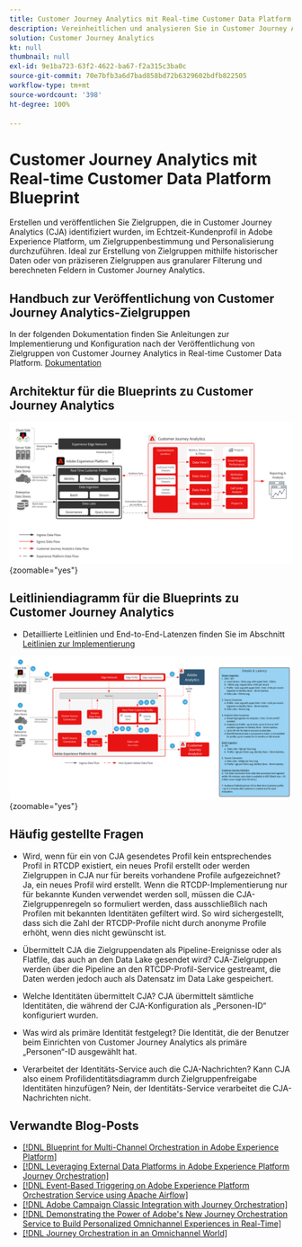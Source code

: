 ```yaml
---
title: Customer Journey Analytics mit Real-time Customer Data Platform    Blueprint
description: Vereinheitlichen und analysieren Sie in Customer Journey Analytics Daten und Kundenverhalten von der gesamten Customer Journey und veröffentlichen Sie in CJA identifizierte Zielgruppe in RTCDP.
solution: Customer Journey Analytics
kt: null
thumbnail: null
exl-id: 9e1ba723-63f2-4622-ba67-f2a315c3ba0c
source-git-commit: 70e7bfb3a6d7bad858bd72b6329602bdfb822505
workflow-type: tm+mt
source-wordcount: '398'
ht-degree: 100%

---
```


# Customer Journey Analytics mit Real-time Customer Data Platform    Blueprint

Erstellen und veröffentlichen Sie Zielgruppen, die in Customer Journey Analytics (CJA) identifiziert wurden, im Echtzeit-Kundenprofil in Adobe Experience Platform, um Zielgruppenbestimmung und Personalisierung durchzuführen. Ideal zur Erstellung von Zielgruppen mithilfe historischer Daten oder von präziseren Zielgruppen aus granularer Filterung und berechneten Feldern in Customer Journey Analytics.

## Handbuch zur Veröffentlichung von Customer Journey Analytics-Zielgruppen

In der folgenden Dokumentation finden Sie Anleitungen zur Implementierung und Konfiguration nach der Veröffentlichung von Zielgruppen von Customer Journey Analytics in Real-time Customer Data Platform. [Dokumentation](https://experienceleague.adobe.com/docs/analytics-platform/using/cja-components/audiences/publish.html?lang=de)

## Architektur für die Blueprints zu Customer Journey Analytics

![Architekturdiagramm](assets/CJA.svg){zoomable=&quot;yes&quot;}

## Leitliniendiagramm für die Blueprints zu Customer Journey Analytics

* Detaillierte Leitlinien und End-to-End-Latenzen finden Sie im Abschnitt [Leitlinien zur Implementierung](../experience-platform/deployment/guardrails.md)

![Leitlinien-Diagramm](../experience-platform/deployment/assets/CJA_guardrails.svg){zoomable=&quot;yes&quot;}

## Häufig gestellte Fragen

* Wird, wenn für ein von CJA gesendetes Profil kein entsprechendes Profil in RTCDP existiert, ein neues Profil erstellt oder werden Zielgruppen in CJA nur für bereits vorhandene Profile aufgezeichnet? Ja, ein neues Profil wird erstellt. Wenn die RTCDP-Implementierung nur für bekannte Kunden verwendet werden soll, müssen die CJA-Zielgruppenregeln so formuliert werden, dass ausschließlich nach Profilen mit bekannten Identitäten gefiltert wird. So wird sichergestellt, dass sich die Zahl der RTCDP-Profile nicht durch anonyme Profile erhöht, wenn dies nicht gewünscht ist.

* Übermittelt CJA die Zielgruppendaten als Pipeline-Ereignisse oder als Flatfile, das auch an den Data Lake gesendet wird? CJA-Zielgruppen werden über die Pipeline an den RTCDP-Profil-Service gestreamt, die Daten werden jedoch auch als Datensatz im Data Lake gespeichert.

* Welche Identitäten übermittelt CJA? CJA übermittelt sämtliche Identitäten, die während der CJA-Konfiguration als „Personen-ID“ konfiguriert wurden.

* Was wird als primäre Identität festgelegt? Die Identität, die der Benutzer beim Einrichten von Customer Journey Analytics als primäre „Personen“-ID ausgewählt hat.

* Verarbeitet der Identitäts-Service auch die CJA-Nachrichten? Kann CJA also einem Profilidentitätsdiagramm durch Zielgruppenfreigabe Identitäten hinzufügen? Nein, der Identitäts-Service verarbeitet die CJA-Nachrichten nicht.

## Verwandte Blog-Posts

* [[!DNL Blueprint for Multi-Channel Orchestration in Adobe Experience Platform]](https://medium.com/adobetech/blueprint-for-multi-channel-orchestration-in-adobe-experience-platform-c68317e94184)
* [[!DNL Leveraging External Data Platforms in Adobe Experience Platform Journey Orchestration]](https://medium.com/adobetech/leveraging-external-data-platforms-in-adobe-experience-platform-journey-orchestration-54fc6134fe17)
* [[!DNL Event-Based Triggering on Adobe Experience Platform Orchestration Service using Apache Airflow]](https://medium.com/adobetech/event-based-triggering-on-adobe-experience-platform-orchestration-service-using-apache-airflow-8607b28251f1)
* [[!DNL Adobe Campaign Classic Integration with Journey Orchestration]](https://medium.com/adobetech/adobe-campaign-classic-integration-with-journey-orchestration-ae577653281)
* [[!DNL Demonstrating the Power of Adobe's New Journey Orchestration Service to Build Personalized Omnichannel Experiences in Real-Time]](https://medium.com/adobetech/demonstrating-the-power-of-adobes-new-journey-orchestration-service-to-build-personalized-aa60d88cd34)
* [[!DNL Journey Orchestration in an Omnichannel World]](https://medium.com/adobetech/journey-orchestration-in-an-omnichannel-world-3a2d32d556d9)
